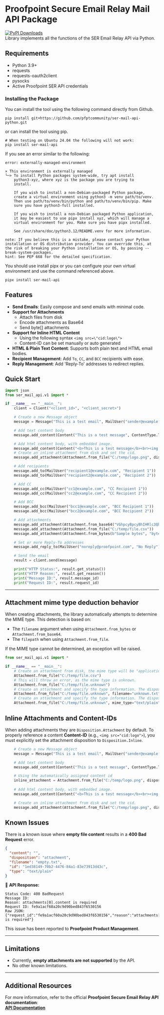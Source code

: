 # Proofpoint Secure Email Relay Mail API Package

[![PyPI Downloads](https://static.pepy.tech/badge/ser-mail-api)](https://pepy.tech/projects/ser-mail-api)  
Library implements all the functions of the SER Email Relay API via Python.

## Requirements
* Python 3.9+
* requests
* requests-oauth2client
* pysocks
* Active Proofpoint SER API credentials

### Installing the Package

You can install the tool using the following command directly from Github.

```
pip install git+https://github.com/pfptcommunity/ser-mail-api-python.git
```

or can install the tool using pip.

```
# When testing on Ubuntu 24.04 the following will not work:
pip install ser-mail-api
```

If you see an error similar to the following:

```
error: externally-managed-environment

× This environment is externally managed
╰─> To install Python packages system-wide, try apt install
    python3-xyz, where xyz is the package you are trying to
    install.

    If you wish to install a non-Debian-packaged Python package,
    create a virtual environment using python3 -m venv path/to/venv.
    Then use path/to/venv/bin/python and path/to/venv/bin/pip. Make
    sure you have python3-full installed.

    If you wish to install a non-Debian packaged Python application,
    it may be easiest to use pipx install xyz, which will manage a
    virtual environment for you. Make sure you have pipx installed.

    See /usr/share/doc/python3.12/README.venv for more information.

note: If you believe this is a mistake, please contact your Python installation or OS distribution provider. You can override this, at the risk of breaking your Python installation or OS, by passing --break-system-packages.
hint: See PEP 668 for the detailed specification.
```

You should use install pipx or you can configure your own virtual environment and use the command referenced above.

```
pipx install ser-mail-api
```

## Features

- **Send Emails**: Easily compose and send emails with minimal code.
- **Support for Attachments**
    - Attach files from disk
    - Encode attachments as Base64
    - Send byte[] attachments
- **Support for Inline HTML Content**
    - Using the following syntax `<img src=\"cid:logo\">`
    - Content-ID can be set manually or auto generated
- **HTML & Plain Text Content**: Supports both plain text and HTML email bodies.
- **Recipient Management**: Add `To`, `CC`, and `BCC` recipients with ease.
- **Reply Management**: Add 'Reply-To' addresses to redirect replies.

## Quick Start

```python
import json
from ser_mail_api.v1 import *

if __name__ == "__main__":
    client = Client("<client_id>", "<client_secret>")

    # Create a new Message object
    message = Message("This is a test email", MailUser("sender@example.com", "Joe Sender"))

    # Add text content body
    message.add_content(Content("This is a test message", ContentType.Text))

    # Add html content body, with embedded image.
    message.add_content(Content("<b>This is a test message</b><br><img src=\"cid:logo\">", ContentType.Html))
    # Create an inline attachment from disk and set the cid.
    message.add_attachment(Attachment.from_file("C:/temp/logo.png", disposition=Disposition.Inline, cid="logo"))

    # Add recipients
    message.add_to(MailUser("recipient1@example.com", "Recipient 1"))
    message.add_to(MailUser("recipient2@example.com", "Recipient 2"))

    # Add CC
    message.add_cc(MailUser("cc1@example.com", "CC Recipient 1"))
    message.add_cc(MailUser("cc2@example.com", "CC Recipient 2"))

    # Add BCC
    message.add_bcc(MailUser("bcc1@example.com", "BCC Recipient 1"))
    message.add_bcc(MailUser("bcc2@example.com", "BCC Recipient 2"))

    # Add attachments
    message.add_attachment(Attachment.from_base64("VGhpcyBpcyBhIHRlc3Qh", "test.txt"))
    message.add_attachment(Attachment.from_file("C:/temp/file.csv"))
    message.add_attachment(Attachment.from_bytes(b"Sample bytes", "bytes.txt", "text/plain"))

    # Set or more Reply-To addresses
    message.add_reply_to(MailUser("noreply@proofpoint.com", "No Reply"))

    # Send the email
    result = client.send(message)

    print("HTTP Status:", result.get_status())
    print("HTTP Reason:", result.get_reason())
    print("Message ID:", result.message_id)
    print("Request ID:", result.request_id)
```

---

## Attachment mime type deduction behavior

When creating attachments, the library automatically attempts to determine the MIME type. This detection is based on:

- The `filename` argument when using `Attachment.from_bytes` or `Attachment.from_base64`.
- The `filepath` when using `Attachment.from_file`.

If the MIME type cannot be determined, an exception will be raised.

```python
from ser_mail_api.v1 import *

if __name__ == "__main__":
    # Create an attachment from disk, the mime type will be "application/vnd.ms-excel", and disposition will be "Disposition.Attachment"
    Attachment.from_file("C:/temp/file.csv")
    # This will throw an error, as the mime type is unknown.  
    Attachment.from_file("C:/temp/file.unknown")
    # Create an attachment and specify the type information. The disposition will be "Disposition.Attachment", filename will be unknown.txt, and mime type "text/plain"
    Attachment.from_file("C:/temp/file.unknown", filename="unknown.txt")
    # Create an attachment and specify the type information. The disposition will be "Disposition.Attachment", filename will be file.unknown, and mime type "text/plain"
    Attachment.from_file("C:/temp/file.unknown", mime_type="text/plain")
```

## Inline Attachments and Content-IDs

When adding attachments they are `Disposition.Attachment` by default. To properly reference a content **Content-ID** (e.g., `<img src="cid:logo">`), you must explicitly set the attachment disposition to `Disposition.Inline`. 

```python
    # Create a new Message object
    message = Message("This is a test email", MailUser("sender@example.com", "Joe Sender"))

    # Add text content body
    message.add_content(Content("This is a test message", ContentType.Text))

    # Using the automatically assigned content id
    inline_attachment = Attachment.from_file("C:/temp/logo.png", disposition=Disposition.Inline)
    
    # Add html content body, with embedded image.
    message.add_content(Content("<b>This is a test message</b><br><img src=\"cid:logo\">", ContentType.Html))

    # Create an inline attachment from disk and set the cid.
    message.add_attachment(Attachment.from_file("C:/temp/logo.png", disposition=Disposition.Inline, cid="logo"))


```

## Known Issues

There is a known issue where **empty file content** results in a **400 Bad Request** error.

```json
{
  "content": "",
  "disposition": "attachment",
  "filename": "empty.txt",
  "id": "1ed38149-70b2-4476-84a1-83e73913d43c",
  "type": "text/plain"
}
```

🔹 **API Response:**

```
Status Code: 400 BadRequest
Message ID:
Reason: attachments[0].content is required
Request ID: fe9a1acf60a20c9d90bed843f6530156
Raw JSON: {"request_id":"fe9a1acf60a20c9d90bed843f6530156","reason":"attachments[0].content is required"}
```

This issue has been reported to **Proofpoint Product Management**.

---

## Limitations

- Currently, **empty attachments are not supported** by the API.
- No other known limitations.

---

## Additional Resources

For more information, refer to the official **Proofpoint Secure Email Relay API documentation**:  
[**API Documentation**](https://api-docs.ser.proofpoint.com/docs/email-submission)
